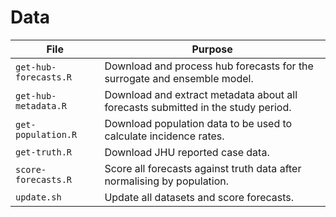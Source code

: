 # Data

File | Purpose
---|---
`get-hub-forecasts.R` | Download and process hub forecasts for the surrogate and ensemble model.
`get-hub-metadata.R` | Download and extract metadata about all forecasts submitted in the study period.
`get-population.R` | Download population data to be used to calculate incidence rates.
`get-truth.R` | Download JHU reported case data.
`score-forecasts.R` | Score all forecasts against truth data after normalising by population.
`update.sh` | Update all datasets and score forecasts.